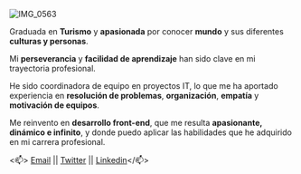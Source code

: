 ![IMG_0563](https://user-images.githubusercontent.com/69849664/101788417-5bbbb880-3b00-11eb-89fd-457b8257d88f.jpg)


Graduada en **Turismo** y **apasionada** por conocer **mundo** y sus diferentes **culturas y personas**.

Mi **perseverancia** y **facilidad de aprendizaje** han sido clave en mi trayectoria profesional.

He sido coordinadora de equipo en proyectos IT, lo que me ha aportado experiencia en **resolución de problemas**, **organización**, **empatía** y **motivación de equipos**.

Me reinvento en **desarrollo front-end**, que me resulta **apasionante, dinámico e infinito**, y donde puedo aplicar las habilidades que he adquirido en mi carrera profesional.
   


<📫> [Email](martreyz@gmail.com) || [Twitter](@im_martreyz) || [Linkedin](https://www.linkedin.com/in/martareyrodriguez/)</📫>



